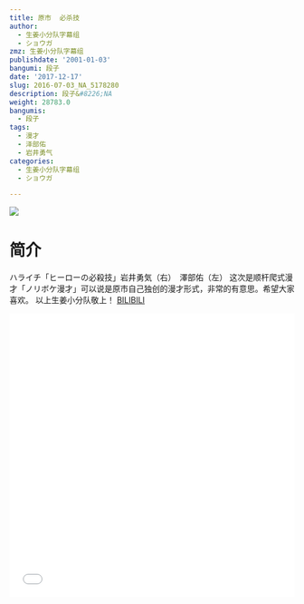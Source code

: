 ```yaml
---
title: 原市  必杀技
author:
  - 生姜小分队字幕组
  - ショウガ
zmz: 生姜小分队字幕组
publishdate: '2001-01-03'
bangumi: 段子
date: '2017-12-17'
slug: 2016-07-03_NA_5178280
description: 段子&#8226;NA
weight: 28783.0
bangumis:
  - 段子
tags:
  - 漫才
  - 泽部佑
  - 岩井勇气
categories:
  - 生姜小分队字幕组
  - ショウガ

---
```

![](https://i.imgur.com/a9czGCV.png)
# 简介  
ハライチ「ヒーローの必殺技」岩井勇気（右）　澤部佑（左）
这次是顺杆爬式漫才「ノリボケ漫才」可以说是原市自己独创的漫才形式，非常的有意思。希望大家喜欢。
以上生姜小分队敬上！ 
  [BILIBILI](https://www.bilibili.com/video/av5178280/)

<div class="vcontainer">  <iframe class="video" src="//www.bilibili.com/blackboard/player.html?aid=5178280" width="100%" height="500" frameborder="0" allowfullscreen="allowfullscreen"></iframe></div>
